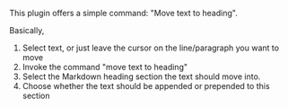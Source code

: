 This plugin offers a simple command: "Move text to heading". 

Basically, 

1. Select text, or just leave the cursor on the line/paragraph you want to move
2. Invoke the command "move text to heading"
3. Select the Markdown heading section the text should move into.
4. Choose whether the text should be appended or prepended to this section